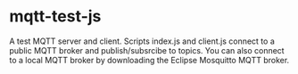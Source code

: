 # mqtt-test-js
A test MQTT server and client. 
Scripts index.js and client.js connect to a public MQTT broker and publish/subsrcibe to topics.
You can also connect to a local MQTT broker by downloading the Eclipse Mosquitto MQTT broker.